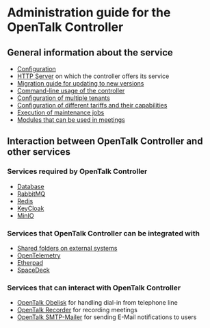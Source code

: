 # Administration guide for the OpenTalk Controller

## General information about the service

- [Configuration](configuration.md)
- [HTTP Server](http_server.md) on which the controller offers its service
- [Migration guide for updating to new versions](migration.md)
- [Command-line usage of the controller](cli.md)
- [Configuration of multiple tenants](tenants.md)
- [Configuration of different tariffs and their capabilities](tariffs.md)
- [Execution of maintenance jobs](jobs.md)
- [Modules that can be used in meetings](modules.md)

## Interaction between OpenTalk Controller and other services

### Services required by OpenTalk Controller

- [Database](database.md)
- [RabbitMQ](rabbitmq.md)
- [Redis](redis.md)
- [KeyCloak](keycloak.md)
- [MinIO](minio.md)

### Services that OpenTalk Controller can be integrated with

- [Shared folders on external systems](shared_folder.md)
- [OpenTelemetry](opentelemetry.md)
- [Etherpad](etherpad.md)
- [SpaceDeck](spacedeck.md)

### Services that can interact with OpenTalk Controller

- [OpenTalk Obelisk](obelisk.md) for handling dial-in from telephone line
- [OpenTalk Recorder](recorder.md) for recording meetings
- [OpenTalk SMTP-Mailer](smtp_mailer.md) for sending E-Mail notifications to users
